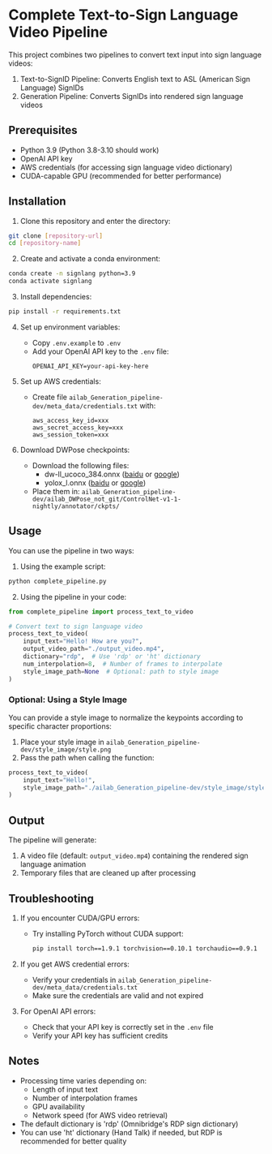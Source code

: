 # Complete Text-to-Sign Language Video Pipeline

This project combines two pipelines to convert text input into sign language videos:
1. Text-to-SignID Pipeline: Converts English text to ASL (American Sign Language) SignIDs
2. Generation Pipeline: Converts SignIDs into rendered sign language videos

## Prerequisites

- Python 3.9 (Python 3.8-3.10 should work)
- OpenAI API key
- AWS credentials (for accessing sign language video dictionary)
- CUDA-capable GPU (recommended for better performance)

## Installation

1. Clone this repository and enter the directory:
```bash
git clone [repository-url]
cd [repository-name]
```

2. Create and activate a conda environment:
```bash
conda create -n signlang python=3.9
conda activate signlang
```

3. Install dependencies:
```bash
pip install -r requirements.txt
```

4. Set up environment variables:
   - Copy `.env.example` to `.env`
   - Add your OpenAI API key to the `.env` file:
     ```
     OPENAI_API_KEY=your-api-key-here
     ```

5. Set up AWS credentials:
   - Create file `ailab_Generation_pipeline-dev/meta_data/credentials.txt` with:
     ```
     aws_access_key_id=xxx
     aws_secret_access_key=xxx
     aws_session_token=xxx
     ```

6. Download DWPose checkpoints:
   - Download the following files:
     - dw-ll_ucoco_384.onnx ([baidu](https://pan.baidu.com/s/1nuBjw-KKSxD_BkpmwXUJiw?pwd=28d7) or [google](https://drive.google.com/file/d/12L8E2oAgZy4VACGSK9RaZBZrfgx7VTA2/view?usp=sharing))
     - yolox_l.onnx ([baidu](https://pan.baidu.com/s/1fpfIVpv5ypo4c1bUlzkMYQ?pwd=mjdn) or [google](https://drive.google.com/file/d/1w9pXC8tT0p9ndMN-CArp1__b2GbzewWI/view?usp=sharing))
   - Place them in: `ailab_Generation_pipeline-dev/ailab_DWPose_not_git/ControlNet-v1-1-nightly/annotator/ckpts/`

## Usage

You can use the pipeline in two ways:

1. Using the example script:
```bash
python complete_pipeline.py
```

2. Using the pipeline in your code:
```python
from complete_pipeline import process_text_to_video

# Convert text to sign language video
process_text_to_video(
    input_text="Hello! How are you?",
    output_video_path="./output_video.mp4",
    dictionary="rdp",  # Use 'rdp' or 'ht' dictionary
    num_interpolation=8,  # Number of frames to interpolate
    style_image_path=None  # Optional: path to style image
)
```

### Optional: Using a Style Image

You can provide a style image to normalize the keypoints according to specific character proportions:
1. Place your style image in `ailab_Generation_pipeline-dev/style_image/style.png`
2. Pass the path when calling the function:
```python
process_text_to_video(
    input_text="Hello!",
    style_image_path="./ailab_Generation_pipeline-dev/style_image/style.png"
)
```

## Output

The pipeline will generate:
1. A video file (default: `output_video.mp4`) containing the rendered sign language animation
2. Temporary files that are cleaned up after processing

## Troubleshooting

1. If you encounter CUDA/GPU errors:
   - Try installing PyTorch without CUDA support:
     ```bash
     pip install torch==1.9.1 torchvision==0.10.1 torchaudio==0.9.1
     ```

2. If you get AWS credential errors:
   - Verify your credentials in `ailab_Generation_pipeline-dev/meta_data/credentials.txt`
   - Make sure the credentials are valid and not expired

3. For OpenAI API errors:
   - Check that your API key is correctly set in the `.env` file
   - Verify your API key has sufficient credits

## Notes

- Processing time varies depending on:
  - Length of input text
  - Number of interpolation frames
  - GPU availability
  - Network speed (for AWS video retrieval)
- The default dictionary is 'rdp' (Omnibridge's RDP sign dictionary)
- You can use 'ht' dictionary (Hand Talk) if needed, but RDP is recommended for better quality 